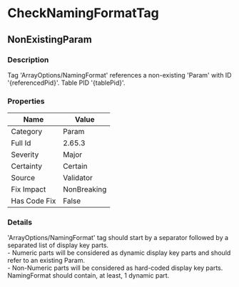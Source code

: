 ﻿---  
uid: Validator_2_65_3  
---

# CheckNamingFormatTag

## NonExistingParam

### Description

Tag 'ArrayOptions\/NamingFormat' references a non\-existing 'Param' with ID '{referencedPid}'. Table PID '{tablePid}'.

### Properties

| Name         | Value       |
| ------------ | ----------- |
| Category     | Param       |
| Full Id      | 2.65.3      |
| Severity     | Major       |
| Certainty    | Certain     |
| Source       | Validator   |
| Fix Impact   | NonBreaking |
| Has Code Fix | False       |

### Details

'ArrayOptions\/NamingFormat' tag should start by a separator followed by a separated list of display key parts.  
\- Numeric parts will be considered as dynamic display key parts and should refer to an existing Param.  
\- Non\-Numeric parts will be considered as hard\-coded display key parts.  
NamingFormat should contain, at least, 1 dynamic part.
